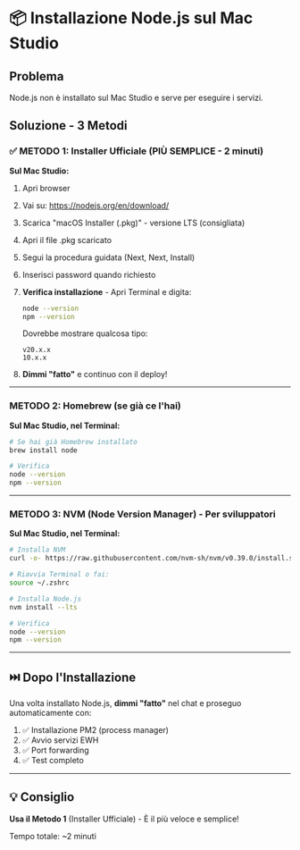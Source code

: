 # 📦 Installazione Node.js sul Mac Studio

## Problema
Node.js non è installato sul Mac Studio e serve per eseguire i servizi.

## Soluzione - 3 Metodi

### ✅ METODO 1: Installer Ufficiale (PIÙ SEMPLICE - 2 minuti)

**Sul Mac Studio:**

1. Apri browser
2. Vai su: https://nodejs.org/en/download/
3. Scarica "macOS Installer (.pkg)" - versione LTS (consigliata)
4. Apri il file .pkg scaricato
5. Segui la procedura guidata (Next, Next, Install)
6. Inserisci password quando richiesto

7. **Verifica installazione** - Apri Terminal e digita:
   ```bash
   node --version
   npm --version
   ```
   Dovrebbe mostrare qualcosa tipo:
   ```
   v20.x.x
   10.x.x
   ```

8. **Dimmi "fatto"** e continuo con il deploy!

---

### METODO 2: Homebrew (se già ce l'hai)

**Sul Mac Studio, nel Terminal:**

```bash
# Se hai già Homebrew installato
brew install node

# Verifica
node --version
npm --version
```

---

### METODO 3: NVM (Node Version Manager) - Per sviluppatori

**Sul Mac Studio, nel Terminal:**

```bash
# Installa NVM
curl -o- https://raw.githubusercontent.com/nvm-sh/nvm/v0.39.0/install.sh | bash

# Riavvia Terminal o fai:
source ~/.zshrc

# Installa Node.js
nvm install --lts

# Verifica
node --version
npm --version
```

---

## ⏭️ Dopo l'Installazione

Una volta installato Node.js, **dimmi "fatto"** nel chat e proseguo automaticamente con:

1. ✅ Installazione PM2 (process manager)
2. ✅ Avvio servizi EWH
3. ✅ Port forwarding
4. ✅ Test completo

---

## 💡 Consiglio

**Usa il Metodo 1** (Installer Ufficiale) - È il più veloce e semplice!

Tempo totale: ~2 minuti
